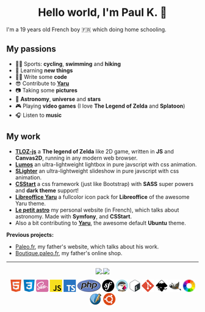 <h1 align="center">Hello world, I'm Paul K. 👋</h1>

I'm a 19 years old French boy :fr: which doing home schooling.

## My passions

- :mountain_biking_man: Sports: **cycling**, **swimming** and **hiking**
- :brain: Learning **new things**
- :man_technologist: Write some **code**
- :sunglasses: Contribute to **<a href="https://github.com/ubuntu/yaru">Yaru</a>**
- :camera: Taking some **pictures**
- :telescope: **Astronomy**, **universe** and **stars**
- :video_game: Playing **video games** (I love **The Legend of Zelda** and **Splatoon**)
- :headphones: Listen to **music**

## My work


- **<a href="https://github.com/Jupi007/TLOZ-js">TLOZ-js</a>** a **The legend of Zelda** like 2D game, written in **JS** and **Canvas2D**, running in any modern web browser.
- **<a href="https://github.com/Jupi007/Lumos">Lumos</a>** an ultra-lightweight lightbox in pure javscript with css animation.
- **<a href="https://github.com/Jupi007/SLighter">SLighter</a>** an ultra-lightweight slideshow in pure javscript with css animation.
- **<a href="https://github.com/Jupi007/csstart">CSStart</a>** a css framework (just like Bootstrap) with **SASS** super powers and **dark theme** support!
- **<a href="https://github.com/ubuntu/libreoffice-style-yaru-fullcolor">Libreoffice Yaru</a>** a fullcolor icon pack for **Libreoffice** of the awesome Yaru theme.
- **<a href="https://lepetitastro.fr/">Le petit astro</a>** my personal website (in French), which talks about astronomy. Made with **Symfony**, and **CSStart**.
- Also a bit contributing to **<a href="https://github.com/ubuntu/yaru">Yaru</a>**, the awesome default **Ubuntu** theme.

**Previous projects:**

- <a href="https://www.paleo.fr/">Paleo.fr</a>, my father's website, which talks about his work.
- <a href="https://boutique.paleo.fr/fr/">Boutique.paleo.fr</a>, my father's online shop.

<hr>

<p align="center">
  <a href="https://github.com/Jupi007">
    <img align="center" src="https://github-readme-stats.vercel.app/api?username=Jupi007&theme=gruvbox&show_icons=true&count_private=true&hide_border=true" />
    <img align="center" src="https://github-readme-stats.vercel.app/api/top-langs/?username=jupi007&hide_border=true&theme=gruvbox&layout=compact" />
  </a>
</p>

<p align="center" margin="30px">
  <span><img src="images/html.png"></span>
  <span><img src="images/css.png"></span>
  <span><img src="images/sass.png"></span>
  <span><img src="images/javascript.png"></span>
  <span><img src="images/typescript.png"></span>
  <span><img src="images/php.png"></span>
  <span><img src="images/symfony.png"></span>
  <span><img src="images/prestashop.png"></span>
  <span><img src="images/bash.png"></span>
  <span><img src="images/git.png"></span>
  <span><img src="images/inkscape.png"></span>
  <span><img src="images/gimp.png"></span>
  <span><img src="images/rawtherapee.png"></span>
  <span><img src="images/scribus.png"></span>
  <span><img src="images/ubuntu.png"></span>
</p>
